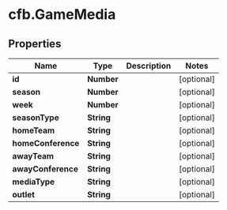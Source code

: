 # cfb.GameMedia

## Properties
Name | Type | Description | Notes
------------ | ------------- | ------------- | -------------
**id** | **Number** |  | [optional] 
**season** | **Number** |  | [optional] 
**week** | **Number** |  | [optional] 
**seasonType** | **String** |  | [optional] 
**homeTeam** | **String** |  | [optional] 
**homeConference** | **String** |  | [optional] 
**awayTeam** | **String** |  | [optional] 
**awayConference** | **String** |  | [optional] 
**mediaType** | **String** |  | [optional] 
**outlet** | **String** |  | [optional] 


